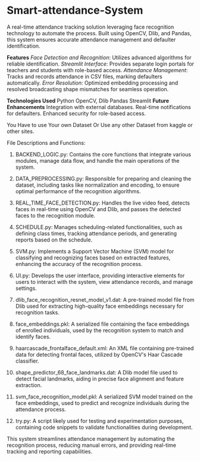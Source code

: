 # Smart-attendance-System
A real-time attendance tracking solution leveraging face recognition technology to automate the process. Built using OpenCV, Dlib, and Pandas, this system ensures accurate attendance management and defaulter identification.

**Features**
*Face Detection and Recognition*: Utilizes advanced algorithms for reliable identification.
*Streamlit Interface*: Provides separate login portals for teachers and students with role-based access.
*Attendance Management*: Tracks and records attendance in CSV files, marking defaulters automatically.
*Error Resolution*: Optimized embedding processing and resolved broadcasting shape mismatches for seamless operation.

**Technologies Used**
Python
OpenCV, Dlib
Pandas
Streamlit
**Future Enhancements**
Integration with external databases.
Real-time notifications for defaulters.
Enhanced security for role-based access.


You Have to use Your own Dataset Or Use any other Dataset from kaggle or other sites.

File Descriptions and Functions:

1. BACKEND_LOGIC.py: Contains the core functions that integrate various modules, manage data flow, and handle the main operations of the system.

2. DATA_PREPROCESSING.py: Responsible for preparing and cleaning the dataset, including tasks like normalization and encoding, to ensure optimal performance of the recognition algorithms.

3. REAL_TIME_FACE_DETECTION.py: Handles the live video feed, detects faces in real-time using OpenCV and Dlib, and passes the detected faces to the recognition module.

4. SCHEDULE.py: Manages scheduling-related functionalities, such as defining class times, tracking attendance periods, and generating reports based on the schedule.

5. SVM.py: Implements a Support Vector Machine (SVM) model for classifying and recognizing faces based on extracted features, enhancing the accuracy of the recognition process.

6. UI.py: Develops the user interface, providing interactive elements for users to interact with the system, view attendance records, and manage settings.

7. dlib_face_recognition_resnet_model_v1.dat: A pre-trained model file from Dlib used for extracting high-quality face embeddings necessary for recognition tasks.

8. face_embeddings.pkl: A serialized file containing the face embeddings of enrolled individuals, used by the recognition system to match and identify faces.

9. haarcascade_frontalface_default.xml: An XML file containing pre-trained data for detecting frontal faces, utilized by OpenCV's Haar Cascade classifier.

10. shape_predictor_68_face_landmarks.dat: A Dlib model file used to detect facial landmarks, aiding in precise face alignment and feature extraction.

11. svm_face_recognition_model.pkl: A serialized SVM model trained on the face embeddings, used to predict and recognize individuals during the attendance process.

12. try.py: A script likely used for testing and experimentation purposes, containing code snippets to validate functionalities during development.

This system streamlines attendance management by automating the recognition process, reducing manual errors, and providing real-time tracking and reporting capabilities.

